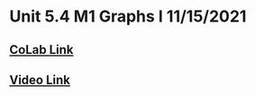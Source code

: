 # Unit 5.4 M1 Graphs I 11/15/2021

## [CoLab Link](https://colab.research.google.com/drive/1Bz8-KqmdoVi2sajIdPCN0H2SpNGCzA_V?usp=sharing)

## [Video Link](https://youtu.be/d8nXCnv5h0A)

